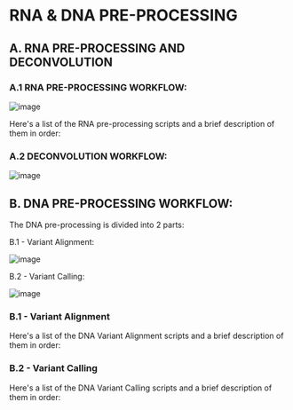 # RNA & DNA PRE-PROCESSING

## A. RNA PRE-PROCESSING AND DECONVOLUTION

### A.1 RNA PRE-PROCESSING WORKFLOW:

![image](https://github.com/user-attachments/assets/2f9b1152-8812-4f57-975b-39b6333ff15d)

Here's a list of the RNA pre-processing scripts and a brief description of them in order:

### A.2 DECONVOLUTION WORKFLOW:

![image](https://github.com/user-attachments/assets/15ec7b08-3f66-441a-b5c6-d84b97505925)


## B. DNA PRE-PROCESSING WORKFLOW:

The DNA pre-processing is divided into 2 parts: 

  B.1 - Variant Alignment:
  
  ![image](https://github.com/user-attachments/assets/c107d7c3-0091-4361-a8ba-b6fbd9ce882e)

  B.2 - Variant Calling:

  ![image](https://github.com/user-attachments/assets/a3c5191b-b77b-43e9-b6c5-3c4c4347f479)

### B.1 - Variant Alignment
Here's a list of the DNA Variant Alignment scripts and a brief description of them in order:

### B.2 - Variant Calling
Here's a list of the DNA Variant Calling scripts and a brief description of them in order:


